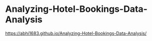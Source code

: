 # Analyzing-Hotel-Bookings-Data-Analysis
https://abhi1683.github.io/Analyzing-Hotel-Bookings-Data-Analysis/
